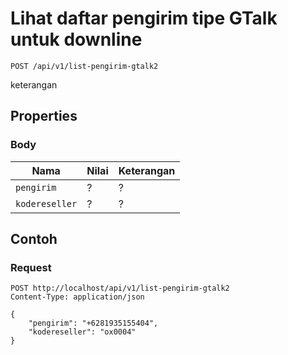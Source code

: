# Lihat daftar pengirim tipe GTalk untuk downline
```http
POST /api/v1/list-pengirim-gtalk2
```
keterangan
## Properties
### Body
Nama  | Nilai | Keterangan
--- | --- | ---
<code>pengirim</code> | ? | ?
<code>kodereseller</code> | ? | ?

## Contoh

### Request
```http
POST http://localhost/api/v1/list-pengirim-gtalk2
Content-Type: application/json

{
    "pengirim": "+6281935155404",
    "kodereseller": "ox0004"
}
```
